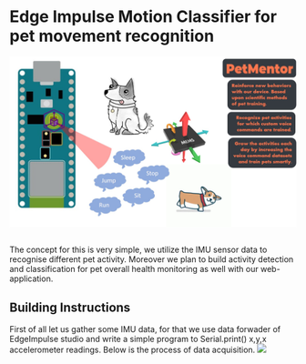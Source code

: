 <h1>Edge Impulse Motion Classifier for pet movement recognition</h1>

<img src="https://github.com/LeeRenJie/BITNET-PetMentor/blob/master/backend/bitnet_assets/PetMentorActivityMonitor.jpg">
<pre></pre>
The concept for this is very simple, we utilize the IMU sensor data to recognise different pet activity. Moreover we plan to build activity detection and classification for pet overall health monitoring as well with our web-application. 

<h2>Building Instructions</h2>
First of all let us gather some IMU data, for that we use data forwader of EdgeImpulse studio and write a simple program to Serial.print() x,y,x accelerometer readings. Below is the process of data acquisition.
<img src="https://github.com/LeeRenJie/BITNET-PetMentor/blob/master/backend/bitnet_assets/2021-02-21-01-57-23.gif">

